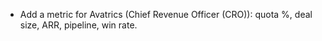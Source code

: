 - Add a metric for Avatrics (Chief Revenue Officer (CRO)): quota %, deal size, ARR, pipeline, win rate.